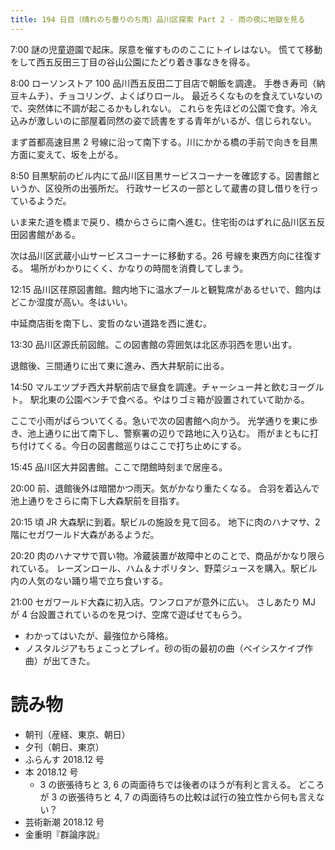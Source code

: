 ```yaml
---
title: 194 日目（晴れのち曇りのち雨）品川区探索 Part 2 - 雨の夜に地獄を見る
---
```


7:00 謎の児童遊園で起床。尿意を催すもののここにトイレはない。
慌てて移動をして西五反田三丁目の谷山公園にたどり着き事なきを得る。

8:00 ローソンストア 100 品川西五反田二丁目店で朝飯を調達。
手巻き寿司（納豆キムチ）、チョコリング、よくばりロール。
最近ろくなものを食えていないので、突然体に不調が起こるかもしれない。
これらを先ほどの公園で食す。冷え込みが激しいのに部屋着同然の姿で読書をする青年がいるが、信じられない。

まず首都高速目黒 2 号線に沿って南下する。川にかかる橋の手前で向きを目黒方面に変えて、坂を上がる。

8:50 目黒駅前のビル内にて品川区目黒サービスコーナーを確認する。図書館というか、区役所の出張所だ。
行政サービスの一部として蔵書の貸し借りを行っているようだ。

いま来た道を橋まで戻り、橋からさらに南へ進む。住宅街のはずれに品川区五反田図書館がある。

次は品川区武蔵小山サービスコーナーに移動する。26 号線を東西方向に往復する。
場所がわかりにくく、かなりの時間を消費してしまう。

12:15 品川区荏原図書館。館内地下に温水プールと観覧席があるせいで、館内はどこか湿度が高い。冬はいい。

中延商店街を南下し、変哲のない道路を西に進む。

13:30 品川区源氏前図館。この図書館の雰囲気は北区赤羽西を思い出す。

退館後、三間通りに出て東に進み、西大井駅前に出る。

14:50 マルエツプチ西大井駅前店で昼食を調達。チャーシュー丼と飲むヨーグルト。
駅北東の公園ベンチで食べる。やはりゴミ箱が設置されていて助かる。

ここで小雨がぱらついてくる。急いで次の図書館へ向かう。
光学通りを東に歩き、池上通りに出て南下し、警察署の辺りで路地に入り込む。
雨がまともに打ち付けてくる。今日の図書館巡りはここで打ち止めにする。

15:45 品川区大井図書館。ここで閉館時刻まで居座る。

20:00 前、退館後外は暗闇かつ雨天。気がかなり重たくなる。
合羽を着込んで池上通りをさらに南下し大森駅前を目指す。

20:15 頃 JR 大森駅に到着。駅ビルの施設を見て回る。
地下に肉のハナマサ、2 階にセガワールド大森があるようだ。

20:20 肉のハナマサで買い物。冷蔵装置が故障中とのことで、商品がかなり限られている。
レーズンロール、ハム＆ナポリタン、野菜ジュースを購入。駅ビル内の人気のない踊り場で立ち食いする。

21:00 セガワールド大森に初入店。ワンフロアが意外に広い。
さしあたり MJ が 4 台設置されているのを見つけ、空席で遊ばせてもらう。
* わかってはいたが、最強位から降格。
* ノスタルジアもちょこっとプレイ。砂の街の最初の曲（ベイシスケイプ作曲）が出てきた。

# 読み物

* 朝刊（産経、東京、朝日）
* 夕刊（朝日、東京）
* ふらんす 2018.12 号
* 本 2018.12 号
  * 3 の嵌張待ちと 3, 6 の両面待ちでは後者のほうが有利と言える。
    どころが 3 の嵌張待ちと 4, 7 の両面待ちの比較は試行の独立性から何も言えない？
* 芸術新潮 2018.12 号
* 金重明『群論序説』
